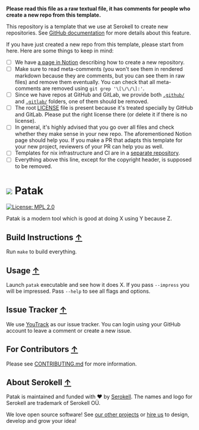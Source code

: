 <!--
   - SPDX-FileCopyrightText: 2019-2023 Serokell <https://serokell.io>
   -
   - SPDX-License-Identifier: LicenseRef-ReplaceMe
   -->

**Please read this file as a raw textual file, it has comments for people
who create a new repo from this template.**

This repository is a template that we use at Serokell to create new repositories.
See [GitHub documentation](https://docs.github.com/en/github/creating-cloning-and-archiving-repositories/creating-a-repository-from-a-template)
for more details about this feature.

If you have just created a new repo from this template, please start from here.
Here are some things to keep in mind:
* [ ] We have [a page in Notion](https://www.notion.so/serokell/Create-a-repository-9028c5c379364407b8b2019b69d2e64a) describing how to create a new repository.
* [ ] Make sure to read meta-comments (you won't see them in rendered markdown because they are comments, but you can see them in raw files) and remove them eventually.
You can check that all meta-comments are removed using `git grep '\[\/\/\]:'`.
* [ ] Since we have repos at GitHub and GitLab, we provide both [`.github/`](.github/) and [`.gitlab/`](.gitlab/) folders, one of them should be removed.
* [ ] The root [LICENSE](./LICENSE) file is present because it's treated specially by GitHub and GitLab.
Please put the right license there (or delete it if there is no license).
* [ ] In general, it's highly advised that you go over all files and check whether they make sense in your new repo.
The aforementioned Notion page should help you.
If you make a PR that adapts this template for your new project, reviewers of your PR can help you as well.
* [ ] Templates for nix infrastructure and CI are in a [separate repository](https://github.com/serokell/templates).
* [ ] Everything above this line, except for the copyright header, is supposed to be removed.

[//]: # (All comments like this one are meta-comments, they are supposed to be read carefully)
[//]: # (and removed when you finish filling up this template for the needs of your repo.)

[//]: # (This is a template of the README.md file in a repo called 'patak'.)
[//]: # (It is very tentative, just to help you start.)

[//]: # (Logo is absolutely optional)
# ![](./img/logo.png) Patak

[//]: # (Badges if appropriate)
[//]: # (When you start a new project, usually there won't be many badges initially.)
[//]: # (But later you can add more badges like: CI status, GitHub releases, presence in)
[//]: # (package repositories such as Hackage, etc.)
[//]: # (We include only a license badge as an example, usually it can be added from the beginning.)

[![License: MPL 2.0](https://img.shields.io/badge/License-MPL%202.0-brightgreen.svg)](https://opensource.org/licenses/MPL-2.0)

[//]: # (Describe Patak)
Patak is a modern tool which is good at doing X using Y because Z.

[//]: # (References to the beginning of README might be useful if the README is very big.)
[//]: # (If it's not, feel free to remove them.)
## Build Instructions [↑](#-patak)

Run `make` to build everything.

## Usage [↑](#-patak)

Launch `patak` executable and see how it does X.
If you pass `--impress` you will be impressed.
Pass `--help` to see all flags and options.

[//]: # (Only for projects which don't use GitHub issues)
## Issue Tracker [↑](#-patak)

We use [YouTrack](https://issues.serokell.io/issues/PAT) as our issue
tracker. You can login using your GitHub account to leave a comment or
create a new issue.

## For Contributors [↑](#-patak)

Please see [CONTRIBUTING.md](CONTRIBUTING.md) for more information.

## About Serokell [↑](#-patak)

Patak is maintained and funded with ❤️ by [Serokell](https://serokell.io/).
The names and logo for Serokell are trademark of Serokell OÜ.

We love open source software! See [our other projects](https://serokell.io/community?utm_source=github) or [hire us](https://serokell.io/hire-us?utm_source=github) to design, develop and grow your idea!

[//]: # (TODO: consider making https://www.notion.so/serokell/Awesome-Serokell-our-repositories-list-36412d7f9e704098a2bbb41ff889d52b public and adding this link here.)
